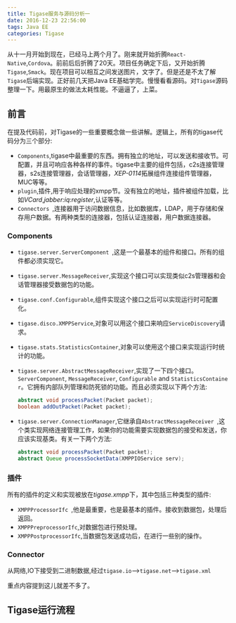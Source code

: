 ```yaml
---
title: Tigase服务与源码分析一
date: 2016-12-23 22:56:00
tags: Java EE
categories: Tigase
---
```


从十一月开始到现在，已经马上两个月了。刚来就开始折腾`React-Native`,`Cordova`。前前后后折腾了20天。项目任务确定下后，又开始折腾`Tigase`,`Smack`。现在项目可以相互之间发送图片，文字了。但是还是不太了解`Tigase`后端实现。正好前几天把Java EE基础学完。慢慢看看源码。对`Tigase`源码整理一下。用最原生的做法太耗性能。不逼逼了，上菜。<!--more-->

## 前言

在提及代码前，对Tigase的一些重要概念做一些讲解。逻辑上，所有的tigase代码分为三个部分:

- `Components`,tigase中最重要的东西。拥有独立的地址，可以发送和接收节。可配置，并且可响应各种各样的事件。tigase中主要的组件包括，c2s连接管理器，s2s连接管理器，会话管理器，*XEP-0114*拓展组件连接组件管理器，MUC等等。
- `plugin`,插件,用于响应处理的xmpp节。没有独立的地址，插件被组件加载，比如*VCard*,*jabber:iq:register*,认证等等。
- `Connectors `,连接器用于访问数据信息，比如数据库，LDAP，用于存储和保存用户数据。有两种类型的连接器，包括认证连接器，用户数据连接器。

### Components

- `tigase.server.ServerComponent `,这是一个最基本的组件和接口。所有的组件都必须实现它。

- `tigase.server.MessageReceiver`,实现这个接口可以实现类似c2s管理器和会话管理器接受数据包的功能。

- `tigase.conf.Configurable`,组件实现这个接口之后可以实现运行时可配置化。

- `tigase.disco.XMPPService`,对象可以用这个接口来响应`ServiceDiscovery`请求。

- `tigase.stats.StatisticsContainer`,对象可以使用这个接口来实现运行时统计的功能。

- `tigase.server.AbstractMessageReceiver`,实现了一下四个接口。`ServerComponent`, `MessageReceiver`, `Configurable` and `StatisticsContainer`。它拥有内部队列管理和防死锁的功能。而且必须实现以下两个方法:

  ```Java 
  abstract void processPacket(Packet packet);
  boolean addOutPacket(Packet packet);
  ```

- `tigase.server.ConnectionManager`,它继承自`AbstractMessageReceiver `,这个类实现网络连接管理工作，如果你的功能需要实现数据包的接受和发送，你应该实现基类。有关一下两个方法:

  ```Java
  abstract void processPacket(Packet packet);
  abstract Queue processSocketData(XMPPIOService serv);
  ```


### 插件

所有的插件的定义和实现被放在*tigase.xmpp*下，其中包括三种类型的插件:

- `XMPPProcessorIfc `,他是最重要，也是最基本的插件。接收到数据包，处理后返回。
- `XMPPPreprocessorIfc`,对数据包进行预处理。
- `XMPPPostprocessorIfc`,当数据包发送成功后，在进行一些别的操作。

### Connector

从网络,IO下接受到二进制数据,经过`tigase.io`-->`tigase.net`-->`tigase.xml`

重点内容提到这儿就差不多了。

## Tigase运行流程

